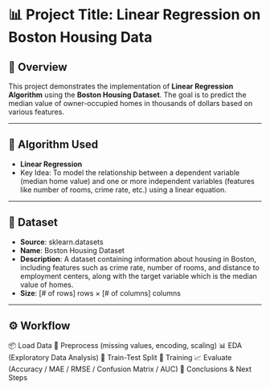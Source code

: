 # 📊 Project Title: Linear Regression on Boston Housing Data

## 🚀 Overview
This project demonstrates the implementation of **Linear Regression Algorithm** using the **Boston Housing Dataset**. The goal is to predict the median value of owner-occupied homes in thousands of dollars based on various features.

---

## 🧠 Algorithm Used
- **Linear Regression**
- Key Idea: To model the relationship between a dependent variable (median home value) and one or more independent variables (features like number of rooms, crime rate, etc.) using a linear equation.

---

## 📁 Dataset
- **Source**: sklearn.datasets
- **Name**: Boston Housing Dataset
- **Description**: A dataset containing information about housing in Boston, including features such as crime rate, number of rooms, and distance to employment centers, along with the target variable which is the median value of homes.
- **Size**: [# of rows] rows × [# of columns] columns

---

## ⚙️ Workflow 
📦 Load Data 
🧹 Preprocess (missing values, encoding, scaling) 
📊 EDA (Exploratory Data Analysis) 
🧠 Train-Test Split 
🤖 Training 
📈 Evaluate (Accuracy / MAE / RMSE / Confusion Matrix / AUC) 
📝 Conclusions & Next Steps